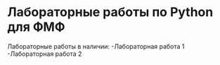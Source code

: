 # Лабораторные работы по Python для ФМФ
Лабораторные работы в наличии:
-Лабораторная работа 1
-Лабораторная работа 2
